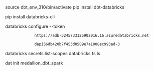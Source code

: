 


source dbt_env_310/bin/activate
pip install dbt-databricks


pip install databricks-cli

databricks configure --token

                 https://adb-3245733125902016.16.azuredatabricks.net

                 dapi56db420b7f453d0589e7a1008ec993ad-3

databricks secrets list-scopes
databricks fs ls


dat init medallion_dbt_spark
